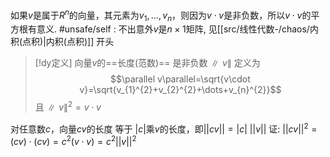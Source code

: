 

如果$v$是属于$R^{n}$的向量，其元素为$v_1,\dots,v_{n}$，则因为$v\cdot v$是非负数，所以$v\cdot v$的平方根有意义.
	#unsafe/self : 不出意外$v$是$n\times1$矩阵, 见[[src/线性代数-/chaos/内积(点积)|内积(点积)]] 开头

> [!dy定义] 
> 向量$v$的==长度(范数)== 是非负数$\parallel v\parallel$ 定义为$$\parallel v\parallel=\sqrt{v\cdot v}=\sqrt{v_{1}^{2}+v_{2}^{2}+\dots+v_{n}^{2}}$$
> 且$\parallel v\parallel^{2}=v\cdot v$

> 

对任意数$c$，向量$cv$的长度 等于 $|c|$乘$v$的长度，即$||cv||=|c|~||v||$
	证: $||cv||^{2}=(cv)\cdot(cv)=c^{2}(v\cdot v)=c^{2}||v||^{2}$




